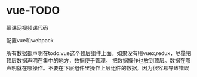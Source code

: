 # vue-TODO
慕课网视频课代码

配置vue和webpack

所有数据都声明在todo.vue这个顶层组件上面。如果没有用vuex,redux，尽量把顶层数据声明在集中的地方，数据便于管理。
把数据操作也放到顶层。数据在哪声明就在哪操作。不要在下层组件里操作上层组件的数据，因为很容易导致错误
